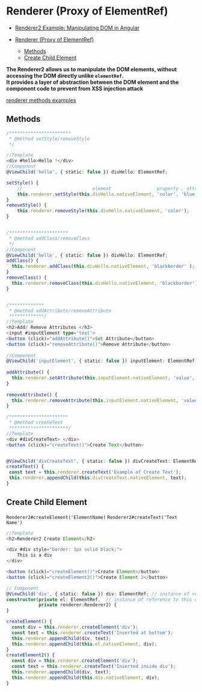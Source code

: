 # Renderer (Proxy of ElementRef)

- [Renderer2 Example: Manipulating DOM in Angular](https://www.tektutorialshub.com/angular/renderer2-angular/#creating-new-element-createelement-appendchild)

- [Renderer (Proxy of ElementRef)](#renderer-proxy-of-elementref)
  - [Methods](#methods)
  - [Create Child Element](#create-child-element)

**The Renderer2 allows us to manipulate the DOM elements, without accessing the DOM directly unlike `elementRef`.**   
**It provides a layer of abstraction between the DOM element and the component code to prevent from XSS injection attack** 

[renderer methods examples](https://reurl.cc/LM5X9y)

## Methods

```typescript
/***********************
 * @method setStyle/removeStyle
 */

//Template
<div #hello>Hello !</div>
//Component
@ViewChild('hello', { static: false }) divHello: ElementRef;

setStyle() {
    //                          element                 property , attribute
    this.renderer.setStyle(this.divHello.nativeElement, 'color', 'blue');
}
removeStyle() {
    this.renderer.removeStyle(this.divHello.nativeElement, 'color');
}


/**********************
 * @method addClass/removeClass 
 */
//Component
@ViewChild('hello', { static: false }) divHello: ElementRef;
addClass() {
  this.renderer.addClass(this.divHello.nativeElement, 'blackborder' );
}
removeClass() {
  this.renderer.removeClass(this.divHello.nativeElement, 'blackborder');
}


/*************
 * @method addAttribute/removeAttribute
 *************/
//Template
<h2>Add/ Remove Attributes </h2>
<input #inputElement type='text'>
<button (click)="addAttribute()">Set Attribute</button>
<button (click)="removeAttribute()">Remove Attribute</button>
 
//Component
@ViewChild('inputElement', { static: false }) inputElement: ElementRef;
 
addAttribute() {
  this.renderer.setAttribute(this.inputElement.nativeElement, 'value', 'name' );
}
 
removeAttribute() {
  this.renderer.removeAttribute(this.inputElement.nativeElement, 'value');
}

/**********************
 * @method createText
 **********************/
//Template
<div #divCreateText> </div>
<button (click)="createText()">Create Text</button>


@ViewChild('divCreateText', { static: false }) divCreateText: ElementRef;
createText() {
 const text = this.renderer.createText('Example of Create Text');
 this.renderer.appendChild(this.divCreateText.nativeElement, text);
}
```
## Create Child Element

`Renderer2#createElement('ElementName)`
`Renderer2#createText('Text Name')`

```typescript
//Template
<h2>Renderer2 Create Element</h2>

<div #div style="border: 1px solid black;">
    This is a div
</div>

<button (click)="createElement()">Create Element</button>
<button (click)="createElement2()">Create Element 2</button>

// Component
@ViewChild('div', { static: false }) div: ElementRef; // instance of reference to Host-Element #dive
constructor(private el: ElementRef,  // instance of reference to this component
            private renderer:Renderer2) {
}

createElement() {
  const div = this.renderer.createElement('div');
  const text = this.renderer.createText('Inserted at bottom');
  this.renderer.appendChild(div, text);
  this.renderer.appendChild(this.el.nativeElement, div);
}
createElement2() {
  const div = this.renderer.createElement('div');
  const text = this.renderer.createText('Inserted inside div');
  this.renderer.appendChild(div, text);
  this.renderer.appendChild(this.div.nativeElement, div);
}
```